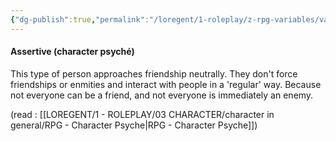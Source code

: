 ```yaml
---
{"dg-publish":true,"permalink":"/loregent/1-roleplay/z-rpg-variables/variables-character/variables-character-psyche/assertive/","noteIcon":""}
---
```


#### Assertive (character psyché)

This type of person approaches friendship neutrally. They don't force friendships or enmities and interact with people in a 'regular' way. Because not everyone can be a friend, and not everyone is immediately an enemy.

(read : [[LOREGENT/1 - ROLEPLAY/03 CHARACTER/character in general/RPG - Character Psyche\|RPG - Character Psyche]])
